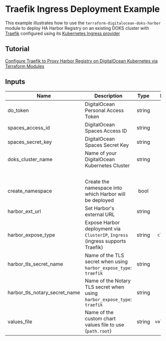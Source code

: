 # Traefik Ingress Deployment Example

This example illustrates how to use the `terraform-digitalocean-doks-harbor` module to deploy HA Harbor Registry on an existing DOKS cluster with [Traefik](https://traefik.io/traefik/) configured using its [Kubernetes Ingress provider](https://doc.traefik.io/traefik/providers/kubernetes-ingress/)

## Tutorial

[Configure Traefik to Proxy Harbor Registry on DigitalOcean Kubernetes via Terraform Modules](https://dev.colinwilson.uk/2022/01/06/configure-traefik-to-proxy-harbor-registry-on-digitalocean-kubernetes-via-terraform-modules/)

## Inputs

| Name | Description | Type | Default | Required |
|------|-------------|:----:|:-----:|:-----:|
| do_token | DigitalOcean Personal Access Token | string | N/A | yes |
| spaces_access_id | DigitalOcean Spaces Access ID | string | N/A | yes |
| spaces_secret_key | DigitalOcean Spaces Secret Key | string | N/A | yes |
| doks_cluster_name | Name of your DigitalOcean Kubernetes Cluster | string | N/A | yes |
| &nbsp; |
| create_namespace | Create the namespace into which Harbor will be deployed | bool | `true` | no |
| harbor_ext_url | Set Harbor's external URL | string | `local` | no |
| harbor_expose_type | Expose Harbor deployment via `ClusterIP`, `Ingress` (ingress supports Traefik) | string | `clusterip` | no |
| harbor_tls_secret_name | Name of the TLS secret when using `harbor_expose_type`: `traefik` | string | empty | no |
| harbor_tls_notary_secret_name | Name of the Notary TLS secret when using `harbor_expose_type`: `traefik` | string | empty | no |
| values_file | Name of the custom chart values file to use (`path.root`) | string | `values.yaml` | no |
